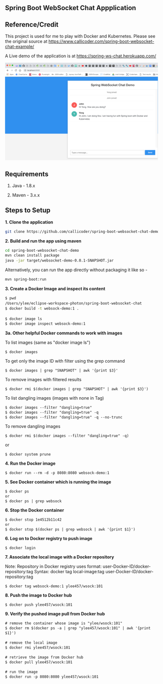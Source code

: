 ## Spring Boot WebSocket Chat Appplication


## Reference/Credit

This project is used for me to play with Docker and Kubernetes. 
Please see the original source at https://www.callicoder.com/spring-boot-websocket-chat-example/

A Live demo of the application is at https://spring-ws-chat.herokuapp.com/

![Application Screenshot](https://github.com/ylee457/spring-boot-docker/blob/master/screenshot.png)

## Requirements

1. Java - 1.8.x

2. Maven - 3.x.x

## Steps to Setup

**1. Clone the application**

```bash
git clone https://github.com/callicoder/spring-boot-websocket-chat-demo.git
```

**2. Build and run the app using maven**

```bash
cd spring-boot-websocket-chat-demo
mvn clean install package
java -jar target/websocket-demo-0.0.1-SNAPSHOT.jar
```

Alternatively, you can run the app directly without packaging it like so -

```bash
mvn spring-boot:run
```


**3. Create a Docker Image and inspect its content**

```bash
$ pwd
/Users/ylee/eclipse-workspace-photon/spring-boot-websocket-chat
$ docker build -t websock-demo:1 .

$ docker image ls
$ docker image inspect websock-demo:1
```

**3a. Other helpful Docker commands to work with images**

To list images (same as "docker image ls")

```
$ docker images
```

To get only the image ID with filter using the grep command
```
$ docker images | grep "SNAPSHOT" | awk '{print $3}'
```

To remove images with filtered results
```
$ docker rmi $(docker images | grep "SNAPSHOT" | awk '{print $3}')
```

To list dangling images (images with none in Tag)

```
$ docker images --filter "dangling=true" 
$ docker images --filter "dangling=true" -q
$ docker images --filter "dangling=true" -q --no-trunc
```
To remove dangling images

```
$ docker rmi $(docker images --filter "dangling=true" -q)
```
or

```
$ docker system prune
```

**4. Run the Docker image**

```
$ docker run --rm -d -p 8080:8080 websock-demo:1
```

**5. See Docker container which is running the image**

```
$ docker ps
or
$ docker ps | grep websock
```

**6. Stop the Docker container**

```
$ docker stop 1e4512b11c42
or
$ docker stop $(docker ps | grep websock | awk '{print $1}')
```

**6. Log on to  Docker registry to push image**

```
$ docker login
```

**7. Associate the local image with a Docker repository**

Note: Repository in Docker registry uses format: user-Docker-ID/docker-repository:tag
Syntax: docker tag local-image:tag user-Docker-ID/docker-repository:tag

```
$ docker tag websock-demo:1 ylee457/wsock:101
```

**8. Push the image to Docker hub**

```
$ docker push ylee457/wsock:101
```

**9. Verify the pushed image pull from Docker hub**

```
# remove the container whose image is "ylee/wsock:101"
$ docker rm $(docker ps -a | grep "ylee457/wsock:101" | awk '{print $1}')

# remove the local image
$ docker rmi ylee457/wsock:101

# retrieve the image from Docker hub
$ docker pull ylee457/wsock:101

# run the image
$ docker run -p 8080:8080 ylee457/wsock:101
```


